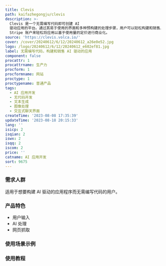```yaml
---
title: Clevis
path: kaifazhegongju/clevis
description: >-
  Clevis 是一个无需编写代码即可创建 AI
  驱动应用的平台。通过其易于使用的界面和多种预构建的处理步骤，用户可以轻松构建和销售具有文本生成、图像处理和交互式聊天界面等功能的应用。您可以通过连接
  Stripe 账户来轻松将应用以基于使用量的定价进行商业化。
source: 'https://clevis.volca.io/'
cover: /cover/20240612/6/12/20240612_a26e0e52.jpg
logo: /logo/20240612/6/12/20240612_e602ef81.jpg
label: 无需编写代码，构建和销售 AI 驱动的应用
component: false
procattr: 1
procattrname: 生产力
procform: 1
procformname: 网站
proctype: 1
proctypename: 普通产品
tags:
  - AI 应用开发
  - 无代码开发
  - 文本生成
  - 图像处理
  - 交互式聊天界面
createTime: '2023-08-08 17:35:39'
updateTime: '2023-08-18 20:15:33'
lang: ''
isicp: 2
isqian: 2
iswx: 2
isqq: 2
iscom: 2
price: ''
catname: AI 应用开发
sort: 9675
---
```




### 需求人群
适用于想要构建 AI 驱动的应用程序而无需编写代码的用户。

### 产品特色
- 用户输入
- AI 处理
- 网页抓取

### 使用场景示例


### 使用教程


  
